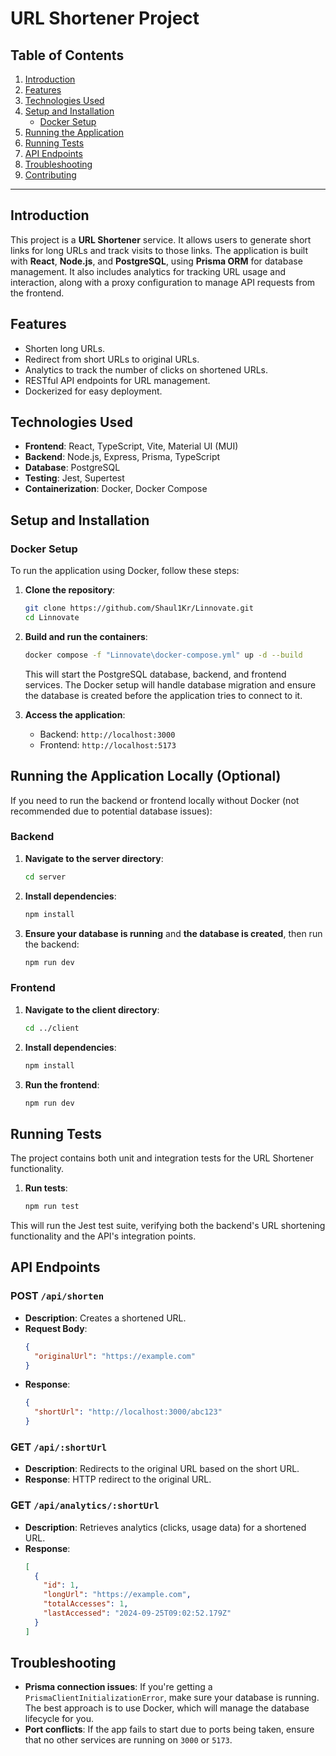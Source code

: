 # URL Shortener Project

## Table of Contents

1. [Introduction](#introduction)
2. [Features](#features)
3. [Technologies Used](#technologies-used)
4. [Setup and Installation](#setup-and-installation)
   - [Docker Setup](#docker-setup)
5. [Running the Application](#running-the-application)
6. [Running Tests](#running-tests)
7. [API Endpoints](#api-endpoints)
8. [Troubleshooting](#troubleshooting)
9. [Contributing](#contributing)

---

## Introduction

This project is a **URL Shortener** service. It allows users to generate short links for long URLs and track visits to those links. The application is built with **React**, **Node.js**, and **PostgreSQL**, using **Prisma ORM** for database management. It also includes analytics for tracking URL usage and interaction, along with a proxy configuration to manage API requests from the frontend.

## Features

- Shorten long URLs.
- Redirect from short URLs to original URLs.
- Analytics to track the number of clicks on shortened URLs.
- RESTful API endpoints for URL management.
- Dockerized for easy deployment.

## Technologies Used

- **Frontend**: React, TypeScript, Vite, Material UI (MUI)
- **Backend**: Node.js, Express, Prisma, TypeScript
- **Database**: PostgreSQL
- **Testing**: Jest, Supertest
- **Containerization**: Docker, Docker Compose

## Setup and Installation

### Docker Setup

To run the application using Docker, follow these steps:

1. **Clone the repository**:

   ```bash
   git clone https://github.com/Shaul1Kr/Linnovate.git
   cd Linnovate
   ```

2. **Build and run the containers**:

   ```bash
   docker compose -f "Linnovate\docker-compose.yml" up -d --build
   ```

   This will start the PostgreSQL database, backend, and frontend services. The Docker setup will handle database migration and ensure the database is created before the application tries to connect to it.

3. **Access the application**:
   - Backend: `http://localhost:3000`
   - Frontend: `http://localhost:5173`

## Running the Application Locally (Optional)

If you need to run the backend or frontend locally without Docker (not recommended due to potential database issues):

### Backend

1. **Navigate to the server directory**:

   ```bash
   cd server
   ```

2. **Install dependencies**:

   ```bash
   npm install
   ```

3. **Ensure your database is running** and **the database is created**, then run the backend:
   ```bash
   npm run dev
   ```

### Frontend

1. **Navigate to the client directory**:

   ```bash
   cd ../client
   ```

2. **Install dependencies**:

   ```bash
   npm install
   ```

3. **Run the frontend**:
   ```bash
   npm run dev
   ```

## Running Tests

The project contains both unit and integration tests for the URL Shortener functionality.

1. **Run tests**:

   ```bash
   npm run test
   ```

This will run the Jest test suite, verifying both the backend's URL shortening functionality and the API's integration points.

## API Endpoints

### POST `/api/shorten`

- **Description**: Creates a shortened URL.
- **Request Body**:
  ```json
  {
    "originalUrl": "https://example.com"
  }
  ```
- **Response**:
  ```json
  {
    "shortUrl": "http://localhost:3000/abc123"
  }
  ```

### GET `/api/:shortUrl`

- **Description**: Redirects to the original URL based on the short URL.
- **Response**: HTTP redirect to the original URL.

### GET `/api/analytics/:shortUrl`

- **Description**: Retrieves analytics (clicks, usage data) for a shortened URL.
- **Response**:
  ```json
  [
    {
      "id": 1,
      "longUrl": "https://example.com",
      "totalAccesses": 1,
      "lastAccessed": "2024-09-25T09:02:52.179Z"
    }
  ]
  ```

## Troubleshooting

- **Prisma connection issues**: If you're getting a `PrismaClientInitializationError`, make sure your database is running. The best approach is to use Docker, which will manage the database lifecycle for you.
- **Port conflicts**: If the app fails to start due to ports being taken, ensure that no other services are running on `3000` or `5173`.
